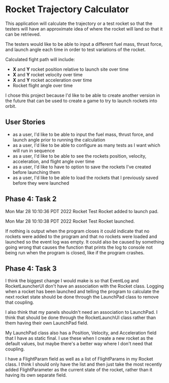 # Rocket Trajectory Calculator

This application will calculate the trajectory or a test rocket so that the testers will have an approximate idea of
where the rocket will land so that it can be retrieved.

The testers would like to be able to input a different fuel mass, thrust force, and launch angle each time in order to
test variations of the rocket.

Calculated fight path will include:
- **X** and **Y** rocket position relative to launch site over time
- **X** and **Y** rocket velocity over time
- **X** and **Y** rocket acceleration over time
- Rocket flight angle over time

I chose this project because I'd like to be able to create another version in the future that can be used to create a 
game to try to launch rockets into orbit.
 

## User Stories
- as a user, I'd like to be able to input the fuel mass, thrust force, and launch angle prior to running the calculation
- as a user, I'd like to be able to configure as many tests as I want which will run in sequence
- as a user, I'd like to be able to see the rockets position, velocity, acceleration, and flight angle over time
- as a user, I'd like to have to option to save the rockets I've created before launching them
- as a user, I'd like to be able to load the rockets that I previously saved before they were launched


## Phase 4: Task 2
Mon Mar 28 10:10:36 PDT 2022
Rocket Test Rocket added to launch pad.

Mon Mar 28 10:10:38 PDT 2022
Rocket Test Rocket launched.

If nothing is output when the program closes it could indicate that no rockets were added to the program and
that no rockets were loaded and launched so the event log was empty. It could also be caused by something going wrong 
that causes the function that prints the log to console not being run when the program is closed, like if the program
crashes.

## Phase 4: Task 3
I think the biggest change I would make is so that EventLog and RocketLauncherUI don't have an association with the
Rocket class. Logging when a rocket has been launched and telling the program to calculate the next rocket state should
be done through the LaunchPad class to remove that coupling. 

I also think that my panels shouldn't need an association to LaunchPad. I think that should be done through the
RocketLaunchUI class rather than them having their own LaunchPad field. 

My LaunchPad class also has a Position, Velocity, and Acceleration field that I have as static final. I use these when
I create a new rocket as the default values, but maybe there's a better way where I don't need that coupling.

I have a FlightParam field as well as a list of FlightParams in my Rocket class. I think I should only have the list and
then just take the most recently added FlightParameter as the current state of the rocket, rather than it having its own
separate field. 